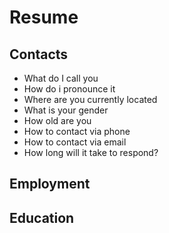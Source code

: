 # Resume

## Contacts

- What do I call you
- How do i pronounce it
- Where are you currently located
- What is your gender
- How old are you
- How to contact via phone
- How to contact via email
- How long will it take to respond?

## Employment

## Education
